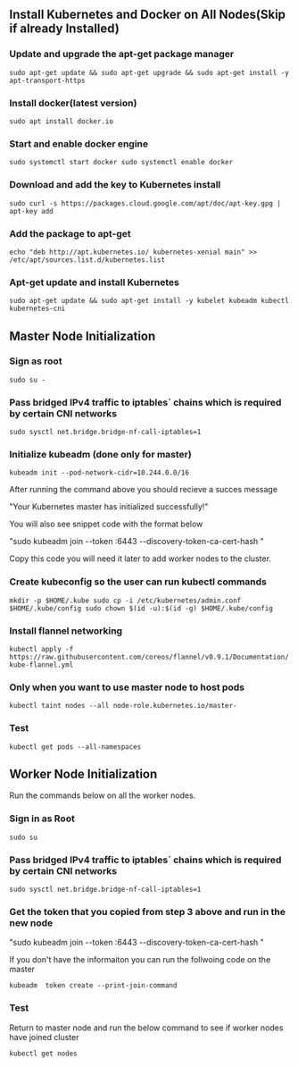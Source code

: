 

## Install Kubernetes and Docker on All Nodes(Skip if already Installed)


### Update and upgrade the apt-get package manager
`
sudo apt-get update && sudo apt-get upgrade && sudo apt-get install -y apt-transport-https
`

### Install docker(latest version)

`
sudo apt install docker.io
`

### Start and enable docker engine
`
sudo systemctl start docker
sudo systemctl enable docker
`

### Download and add the key to Kubernetes install

`
sudo curl -s https://packages.cloud.google.com/apt/doc/apt-key.gpg | apt-key add
`

### Add the package to apt-get

`
echo "deb http://apt.kubernetes.io/ kubernetes-xenial main" >> /etc/apt/sources.list.d/kubernetes.list
`

### Apt-get update and install Kubernetes

`
sudo apt-get update && sudo apt-get install -y kubelet kubeadm kubectl kubernetes-cni
`


## Master Node Initialization


### Sign as root

`
sudo su -
`

### Pass bridged IPv4 traffic to iptables` chains which is required by certain CNI networks

`
sudo sysctl net.bridge.bridge-nf-call-iptables=1
`

### Initialize kubeadm (done only for master)

`
kubeadm init --pod-network-cidr=10.244.0.0/16
`

After running the command above you should recieve a succes message 

"Your Kubernetes master has initialized successfully!"

You will also see snippet code with the format below

"sudo kubeadm join --token <token> <IP>:6443 --discovery-token-ca-cert-hash
<hash>"

Copy this code you will need it later to add worker nodes to the cluster.



### Create kubeconfig so the user can run kubectl commands

`
mkdir -p $HOME/.kube
sudo cp -i /etc/kubernetes/admin.conf $HOME/.kube/config
sudo chown $(id -u):$(id -g) $HOME/.kube/config
`

### Install flannel networking
`
kubectl apply -f https://raw.githubusercontent.com/coreos/flannel/v0.9.1/Documentation/kube-flannel.yml
`

### Only when you want to use master node to host pods 

`
kubectl taint nodes --all node-role.kubernetes.io/master-
`

### Test

`
kubectl get pods --all-namespaces
`

## Worker Node Initialization

Run the commands below on all the worker nodes.

### Sign in as Root

`
sudo su
`

### Pass bridged IPv4 traffic to iptables` chains which is required by certain CNI networks

`
sudo sysctl net.bridge.bridge-nf-call-iptables=1
`

### Get the token that you copied from step 3 above and run in the new node

"sudo kubeadm join --token <token> <IP>:6443 --discovery-token-ca-cert-hash
<hash>"

If you don't have the informaiton you can run the follwoing code on the master

`
kubeadm  token create --print-join-command
`

### Test

Return to master node and run the below command to see if worker nodes have joined cluster 

`
kubectl get nodes
`


 

